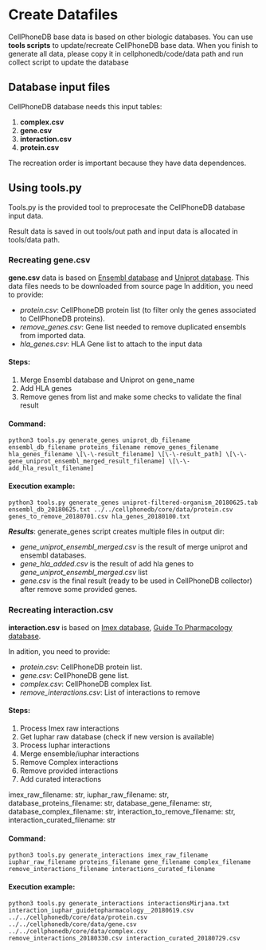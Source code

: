 # Create Datafiles
CellPhoneDB base data is based on other biologic databases.
You can use **tools scripts** to update/recreate CellPhoneDB base data.
When you finish to generate all data, please copy it in cellphonedb/code/data path and run collect script to update the database    

## Database input files
CellPhoneDB database needs this input tables:
1. **complex.csv**
2. **gene.csv**
3. **interaction.csv**
4. **protein.csv**

The recreation order is important because they have data dependences.

## Using tools.py
Tools.py is the provided tool to preprocesate the CellPhoneDB database input data.

Result data is saved in out tools/out path and input data is allocated in tools/data path. 

### Recreating gene.csv
**gene.csv** data is based on [Ensembl database](https://www.ensembl.org/) and [Uniprot database](https://www.uniprot.org). This data files needs to be downloaded from source page
In addition, you need to provide:

- _protein.csv_: CellPhoneDB protein list (to filter only the genes associated to CellPhoneDB proteins).
- _remove_genes.csv_: Gene list needed to remove duplicated ensembls from imported data.
- _hla_genes.csv_: HLA Gene list to attach to the input data


#### Steps:
1. Merge Ensembl database and Uniprot on gene_name
2. Add HLA genes
3. Remove genes from list and make some checks to validate the final result

#### Command:
```shell
python3 tools.py generate_genes uniprot_db_filename ensembl_db_filename proteins_filename remove_genes_filename hla_genes_filename \[\-\-result_filename] \[\-\-result_path] \[\-\-gene_uniprot_ensembl_merged_result_filename] \[\-\-add_hla_result_filename]
```


#### Execution example: 
 ```shell
python3 tools.py generate_genes uniprot-filtered-organism_20180625.tab ensembl_db_20180625.txt ../../cellphonedb/core/data/protein.csv genes_to_remove_20180701.csv hla_genes_20180100.txt
 ```

***Results***:
generate_genes script creates multiple files in output dir:
- _gene_uniprot_ensembl_merged.csv_ is the result of merge uniprot and ensembl databases.
- _gene_hla_added.csv_ is the result of add hla genes to _gene_uniprot_ensembl_merged.csv_ list
- _gene.csv_ is the final result (ready to be used in CellPhoneDB collector) after remove some provided genes.



### Recreating interaction.csv
**interaction.csv** is based on [Imex database](https://www.imexconsortium.org/), [Guide To Pharmacology database](http://www.guidetopharmacology.org/download.jsp).

In adition, you need to provide:

- _protein.csv_: CellPhoneDB protein list.
- _gene.csv_: CellPhoneDB gene list.
- _complex.csv_: CellPhoneDB complex list.
- _remove_interactions.csv_: List of interactions to remove

#### Steps:
1. Process Imex raw interactions
2. Get Iuphar raw database (check if new version is available)
3. Process Iuphar interactions
4. Merge ensemble/iuphar interactions
5. Remove Complex interactions
6. Remove provided interactions
7. Add curated interactions


 imex_raw_filename: str,
iuphar_raw_filename: str,
        database_proteins_filename: str,
        database_gene_filename: str,
        database_complex_filename: str,
        interaction_to_remove_filename: str,
        interaction_curated_filename: str

#### Command:
```shell
python3 tools.py generate_interactions imex_raw_filename iuphar_raw_filename proteins_filename gene_filename complex_filename remove_interactions_filename interactions_curated_filename
```

#### Execution example:
```shell
python3 tools.py generate_interactions interactionsMirjana.txt interaction_iuphar_guidetopharmacology__20180619.csv ../../cellphonedb/core/data/protein.csv ../../cellphonedb/core/data/gene.csv ../../cellphonedb/core/data/complex.csv remove_interactions_20180330.csv interaction_curated_20180729.csv
```




